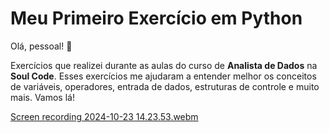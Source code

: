 # Meu Primeiro Exercício em Python

Olá, pessoal! 👋

Exercícios que realizei durante as aulas do curso de **Analista de Dados** na **Soul Code**. Esses exercícios me ajudaram a entender melhor os conceitos de variáveis, operadores, entrada de dados, estruturas de controle e muito mais. Vamos lá!


[Screen recording 2024-10-23 14.23.53.webm](https://github.com/user-attachments/assets/55a22c95-f9d8-47d4-bf88-21d0d5aee29e)